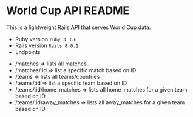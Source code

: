 # World Cup API README

This is a lightweight Rails API that serves World Cup data. 

* Ruby version
`ruby 3.3.6`
* Rails version
`Rails 8.0.1`
* Endpoints
- /matches => lists all matches
- /matches/:id => list a specific match based on ID
- /teams => lists all teams/countries
- /teams/:id => list a specific team based on ID
- /teams/:id/home_matches => lists all home_matches for a given team based on ID
- /teams/:id/away_matches => lists all away_matches for a given team based on ID
